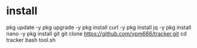# install

pkg update -y pkg upgrade -y pkg install curl -y pkg install jq -y pkg install nano -y pkg install git git clone https://github.com/vpm666/tracker.git cd tracker bash tool.sh
